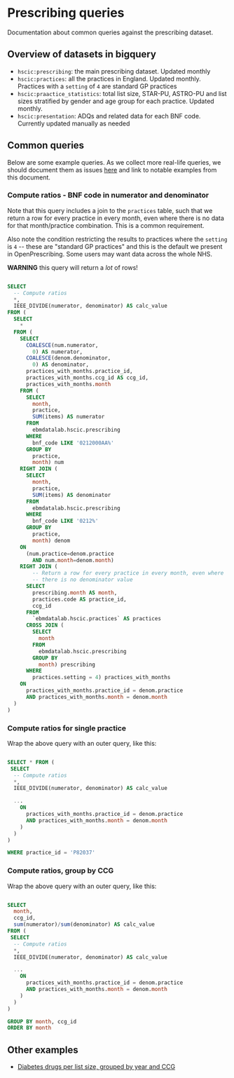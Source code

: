 # Prescribing queries

Documentation about common queries against the prescribing dataset.

## Overview of datasets in bigquery

* `hscic:prescribing`: the main prescribing dataset. Updated monthly
* `hscic:practices`: all the practices in England. Updated monthly. Practices with a `setting` of `4` are standard GP practices
* `hscic:praactice_statistics`: total list size, STAR-PU, ASTRO-PU and list sizes stratified by gender and age group for each practice. Updated monthly.
* `hscic:presentation`: ADQs and related data for each BNF code. Currently updated manually as needed

## Common queries

Below are some example queries. As we collect more real-life queries, we should document them as issues [here](https://github.com/ebmdatalab/prescribing-queries/issues) and link to notable examples from this document.

### Compute ratios - BNF code in numerator and denominator

Note that this query includes a join to the `practices` table, such that we return a row for every practice in every month, even where there is no data for that month/practice combination. This is a common requirement.

Also note the condition restricting the results to practices where the `setting` is `4` -- these are "standard GP practices" and this is the default we present in OpenPrescribing.  Some users may want data across the whole NHS.

**WARNING** this query will return a *lot* of rows!

```sql

SELECT
  -- Compute ratios
  *,
  IEEE_DIVIDE(numerator, denominator) AS calc_value
FROM (
  SELECT
    *
  FROM (
    SELECT
      COALESCE(num.numerator,
        0) AS numerator,
      COALESCE(denom.denominator,
        0) AS denominator,
      practices_with_months.practice_id,
      practices_with_months.ccg_id AS ccg_id,
      practices_with_months.month
    FROM (
      SELECT
        month,
        practice,
        SUM(items) AS numerator
      FROM
        ebmdatalab.hscic.prescribing
      WHERE
        bnf_code LIKE '0212000AA%'
      GROUP BY
        practice,
        month) num
    RIGHT JOIN (
      SELECT
        month,
        practice,
        SUM(items) AS denominator
      FROM
        ebmdatalab.hscic.prescribing
      WHERE
        bnf_code LIKE '0212%'
      GROUP BY
        practice,
        month) denom
    ON
      (num.practice=denom.practice
        AND num.month=denom.month)
    RIGHT JOIN (
        -- Return a row for every practice in every month, even where
        -- there is no denominator value
      SELECT
        prescribing.month AS month,
        practices.code AS practice_id,
        ccg_id
      FROM
        `ebmdatalab.hscic.practices` AS practices
      CROSS JOIN (
        SELECT
          month
        FROM
          ebmdatalab.hscic.prescribing
        GROUP BY
          month) prescribing
      WHERE
        practices.setting = 4) practices_with_months
    ON
      practices_with_months.practice_id = denom.practice
      AND practices_with_months.month = denom.month
  )
)
```

### Compute ratios for single practice

Wrap the above query with an outer query, like this:

```sql

SELECT * FROM (
 SELECT
  -- Compute ratios
  *,
  IEEE_DIVIDE(numerator, denominator) AS calc_value

  ...
    ON
      practices_with_months.practice_id = denom.practice
      AND practices_with_months.month = denom.month
    )
  )
)

WHERE practice_id = 'P82037'
```
### Compute ratios, group by CCG

Wrap the above query with an outer query, like this:
```sql

SELECT
  month,
  ccg_id,
  sum(numerator)/sum(denominator) AS calc_value
FROM (
 SELECT
  -- Compute ratios
  *,
  IEEE_DIVIDE(numerator, denominator) AS calc_value

  ...
    ON
      practices_with_months.practice_id = denom.practice
      AND practices_with_months.month = denom.month
    )
  )
)

GROUP BY month, ccg_id
ORDER BY month
```

## Other examples

* [Diabetes drugs per list size, grouped by year and CCG](https://github.com/ebmdatalab/prescribing-queries/issues/1)
